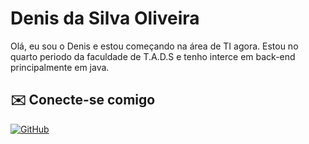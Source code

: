 # Denis da Silva Oliveira 
 
Olá, eu sou o Denis e estou começando na área de TI agora. Estou no quarto periodo da faculdade de T.A.D.S e tenho interce em back-end principalmente em java.

## ✉️ Conecte-se comigo 
[![GitHub](https://img.shields.io/badge/GitHub-990099?style=for-the-badge&logo=github&logoColor=30A3DC)](https://github.com/DenisOliveiraaa)


